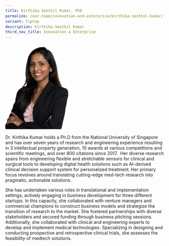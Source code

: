 ```yaml
---
title: Kirthika Senthil Kumar, PhD
permalink: /our-team/innovation-and-enterprise/kirthika-senthil-kumar/
variant: tiptap
description: Kirthika Senthil Kumar
third_nav_title: Innovation & Enterprise
---
```

<p></p>
<div class="isomer-image-wrapper">
<img style="width: 40%;" height="auto" width="100%" alt="Kirthika Senthil Kumar" src="/images/About/Our Team/Innovation and Enterprise/Kirthika_Bio.jpg">
</div>
<p></p>
<p>Dr. Kirthika Kumar holds a Ph.D from the National University of Singapore
and has over seven years of research and engineering experience resulting
in 3 intellectual property generation, 10 awards at various competitions
and scientific meetings, and over 800 citations since 2017.&nbsp; Her diverse
research spans from engineering flexible and stretchable sensors for clinical
and surgical tools to developing digital health solutions such as AI-derived
clinical decision support system for personalized treatment. Her primary
focus revolves around translating cutting-edge med-tech research into pragmatic,
actionable solutions.</p>
<p></p>
<p>She has undertaken various roles in translational and implementation settings,
actively engaging in business development for three different startups.
In this capacity, she collaborated with venture managers and commercial
champions to construct business models and strategize the transition of
research to the market. She fostered partnerships with diverse stakeholders
and secured funding through business pitching sessions. Additionally, she
collaborated with clinical and engineering experts to develop and implement
medical technologies. Specializing in designing and conducting prospective
and retrospective clinical trials, she assesses the feasibility of medtech
solutions.</p>